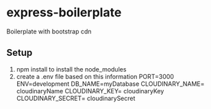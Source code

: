 # express-boilerplate
Boilerplate with bootstrap cdn 
## Setup
 1) npm install to install the node_modules 
 2) create a .env file based on this information 
  PORT=3000
  ENV=development
  DB_NAME=myDatabase
  CLOUDINARY_NAME= cloudinaryName
  CLOUDINARY_KEY= cloudinaryKey
  CLOUDINARY_SECRET= cloudinarySecret

